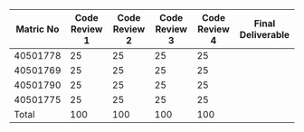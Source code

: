 |   Matric No          | Code Review 1 | Code Review 2 | Code Review 3 | Code Review 4 | Final Deliverable|
|----------------------|-------------- |---------------|-------------- |---------------|------------------|
| 40501778             |      25       | 25            | 25            | 25            |                  |
| 40501769             |      25       | 25            |  25             | 25            |                  |
| 40501790             |      25       | 25            |25	       | 	25           |                  |
| 40501775             |      25       | 25            |   25            | 25            |                  |
| Total                |     100       | 100           |  100             | 100           |                  |